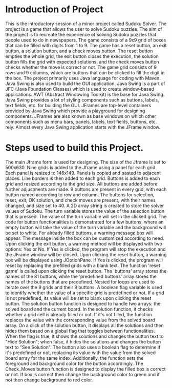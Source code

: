 # Introduction of Project

This is the introductory session of a minor project called Sudoku Solver.
The project is a game that allows the user to solve Sudoku puzzles.
The aim of the project is to recreate the experience of solving Sudoku puzzles that people used to do in newspapers.
The game consists of a 9x9 grid of boxes that can be filled with digits from 1 to 9.
The game has a reset button, an exit button, a solution button, and a check moves button.
The reset button empties the whole grid, the exit button closes the execution, the solution button fills the grid with expected solutions, and the check moves button checks whether the move is correct or not.
The game grid consists of 9 rows and 9 columns, which are buttons that can be clicked to fill the digit in the box.
The project primarily uses Java language for coding with Maven.
Java Swing is also used to build the GUI application.
Java Swing is a part of JFC (Java Foundation Classes) which is used to create window-based applications.
AWT (Abstract Windowing Toolkit) is the base for Java Swing.
Java Swing provides a lot of styling components such as buttons, labels, text fields, etc. for building the GUI.
JFrames are top-level containers provided by Java Swing which provide a playground for designing components.
JFrames are also known as base windows on which other components such as menu bars, panels, labels, text fields, buttons, etc. rely.
Almost every Java Swing application starts with the JFrame window.

# Steps used to build this Project.

The main Jframe form is used for designing.
The size of the Jframe is set to 500x630.
Nine grids is added to the Jframe using a panel for each grid.
Each panel is resized to 146x149.
Panels is copied and pasted to adjacent places.
Line borders is then added to each grid.
Buttons is added to each grid and resized according to the grid size.
All buttons are added before further adjustments are made.
9 buttons are present in every grid, with each button named according to row and column.
The buttons for selection, reset, exit, OK solution, and check moves are present, with their names changed, and size set to 40.
A 2D array string is created to store the solver values of Sudoku.
The turn variable stores the value of the selection button that is pressed.
The value of the turn variable will set in the clicked grid.
The code for button functionalities is demonstrated for a few buttons, where an empty button will take the value of the turn variable and the background will be set to white.
For already filled buttons, a warning message box will appear.
The message inside the box can be customized according to need.
Upon clicking the exit button, a warning method will be displayed with two options: Yes or No. If Yes is clicked, the program will stop the execution and the JFrame window will be closed.
Upon clicking the reset button, a warning box will be displayed using JOptionPane. If Yes is clicked, the program will reset by replacing the prefilled grids with a blank text.
The function 'reset game' is called upon clicking the reset button. The 'buttons' array stores the names of the 81 buttons, while the 'predefined buttons' array stores the names of the buttons that are predefined.
Nested for loops are used to iterate over the 9 grids and their 9 buttons. A boolean flag variable is used to identify whether the value of a specific grid is predefined or not.
If a grid is not predefined, its value will be set to blank upon clicking the reset button.
The solution button function is designed to handle two arrays: the solved board and the current board. In the solution function, it checks whether a grid cell is already filled or not. If it's not filled, the function replaces the value with the corresponding value from the solved board array. On a click of the solution button, it displays all the solutions and then hides them based on a global flag that toggles between functionalities. When the flag is true, it shows the solutions and changes the button text to "Hide Solution"; when false, it hides the solutions and changes the button text to "See Solution". The button also uses a boolean flag to determine if it's predefined or not, replacing its value with the value from the solved board array for the same index. Additionally, the function sets the foreground and background color for the button accordingly.
The Check_Moves button function is designed to display the filled box is correct or not. If box is correct then change the background color to green and if not then change background to red color.
